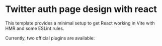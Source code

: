# Twitter auth page design with react 

This template provides a minimal setup to get React working in Vite with HMR and some ESLint rules.

Currently, two official plugins are available:

